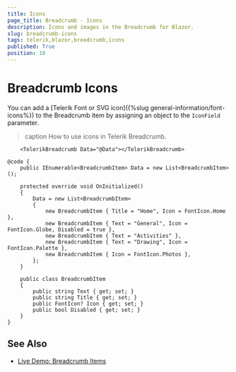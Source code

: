 ```yaml
---
title: Icons
page_title: Breadcrumb - Icons
description: Icons and images in the Breadcrumb for Blazor.
slug: breadcrumb-icons
tags: telerik,blazor,breadcrumb,icons
published: True
position: 10
---
```


# Breadcrumb Icons

You can add a [Telerik Font or SVG icon]({%slug general-information/font-icons%}) to the Breadcrumb item by assigning an object to the `IconField` parameter.

>caption How to use icons in Telerik Breadcrumb.

````CSHTML
    <TelerikBreadcrumb Data="@Data"></TelerikBreadcrumb>

@code {
    public IEnumerable<BreadcrumbItem> Data = new List<BreadcrumbItem>();

    protected override void OnInitialized()
    {
        Data = new List<BreadcrumbItem>
        {
            new BreadcrumbItem { Title = "Home", Icon = FontIcon.Home },
            new BreadcrumbItem { Text = "General", Icon = FontIcon.Globe, Disabled = true },
            new BreadcrumbItem { Text = "Activities" },
            new BreadcrumbItem { Text = "Drawing", Icon = FontIcon.Palette },
            new BreadcrumbItem { Icon = FontIcon.Photos },
        };
    }

    public class BreadcrumbItem
    {
        public string Text { get; set; }
        public string Title { get; set; }
        public FontIcon? Icon { get; set; }
        public bool Disabled { get; set; }
    }
}
````


## See Also

  * [Live Demo: Breadcrumb Items](https://demos.telerik.com/blazor-ui/breadcrumb/items)
